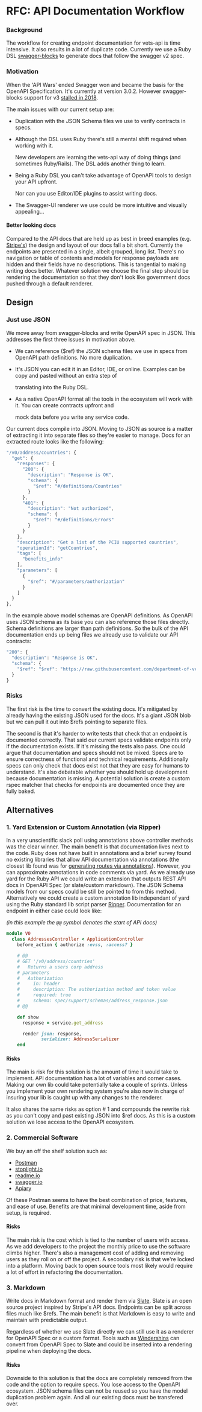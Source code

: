 # RFC: API Documentation Workflow

### Background

The workflow for creating endpoint documentation for vets-api is time intensive. It also results in a lot of duplicate code. Currently we use a Ruby DSL [swagger-blocks](https://github.com/fotinakis/swagger-blocks) to generate docs that follow the swagger v2 spec.

### Motivation

When the 'API Wars' ended Swagger won and became the basis for the OpenAPI Specification. It's currently at version 3.0.2. However swagger-blocks support for v3 [stalled in 2018](https://github.com/fotinakis/swagger-blocks/issues/110).

The main issues with our current setup are:

* Duplication with the JSON Schema files we use to verify contracts in specs. 
* Although the DSL uses Ruby there's still a mental shift required when working with it.

  New developers are learning the vets-api way of doing things \(and sometimes Ruby/Rails\). The DSL adds another thing to learn.

* Being a Ruby DSL you can't take advantage of OpenAPI tools to design your API upfront. 

  Nor can you use Editor/IDE plugins to assist writing docs.

* The Swagger-UI renderer we use could be more intuitive and visually appealing... 

#### Better looking docs

Compared to the API docs that are held up as best in breed examples \(e.g. [Stripe's](https://stripe.com/docs/api)\) the design and layout of our docs fall a bit short. Currently the endpoints are presented in a single, albeit grouped, long list. There's no navigation or table of contents and models for response payloads are hidden and their fields have no descriptions. This is tangential to making writing docs better. Whatever solution we choose the final step should be rendering the documentation so that they don't look like government docs pushed through a default renderer.

## Design

### Just use JSON

We move away from swagger-blocks and write OpenAPI spec in JSON. This addresses the first three issues in motivation above.

* We can reference \($ref\) the JSON schema files we use in specs from OpenAPI path definitions. No more duplication.
* It's JSON you can edit it in an Editor, IDE, or online. Examples can be copy and pasted without an extra step of 

  translating into the Ruby DSL.

* As a native OpenAPI format all the tools in the ecosystem will work with it. You can create contracts upfront and 

  mock data before you write any service code.

Our current docs compile into JSON. Moving to JSON as source is a matter of extracting it into separate files so they're easier to manage. Docs for an extracted route looks like the following:

```javascript
"/v0/address/countries": {
  "get": {
    "responses": {
      "200": {
        "description": "Response is OK",
        "schema": {
          "$ref": "#/definitions/Countries"
        }
      },
      "401": {
        "description": "Not authorized",
        "schema": {
          "$ref": "#/definitions/Errors"
        }
      }
    },
    "description": "Get a list of the PCIU supported countries",
    "operationId": "getCountries",
    "tags": [
      "benefits_info"
    ],
    "parameters": [
      {
        "$ref": "#/parameters/authorization"
      }
    ]
  }
},
```

In the example above model schemas are OpenAPI definitions. As OpenAPI uses JSON schema as its base you can also reference those files directly. Schema definitions are larger than path definitions. So the bulk of the API documentation ends up being files we already use to validate our API contracts:

```javascript
"200": {
  "description": "Response is OK",
  "schema": {
    "$ref": "$ref": "https://raw.githubusercontent.com/department-of-veterans-affairs/vets-api/master/spec/support/schemas/countries.json"
  }
}
```

### Risks

The first risk is the time to convert the existing docs. It's mitigated by already having the existing JSON used for the docs. It's a giant JSON blob but we can pull it out into $refs pointing to separate files.

The second is that it's harder to write tests that check that an endpoint is documented correctly. That said our current specs validate endpoints only if the documentation exists. If it's missing the tests also pass. One could argue that documentation and specs should not be mixed. Specs are to ensure correctness of functional and technical requirements. Additionally specs can only check that docs exist not that they are easy for humans to understand. It's also debatable whether you should hold up development because documentation is missing. A potential solution is create a custom rspec matcher that checks for endpoints are documented once they are fully baked.

## Alternatives

### 1. Yard Extension or Custom Annotation \(via Ripper\)

In a very unscientific slack poll using annotations above controller methods was the clear winner. The main benefit is that documentation lives next to the code. Ruby does not have built in annotations and a brief survey found no existing libraries that allow API documentation via annotations \(the closest lib found was for [generating routes via annotations](https://github.com/mmichael0413/annotate_controllers)\). However, you can approximate annotations in code comments via yard. As we already use yard for the Ruby API we could write an extension that outputs REST API docs in OpenAPI Spec \(or slate/custom markdown\). The JSON Schema models from our specs could be still be pointed to from this method. Alternatively we could create a custom annotation lib independant of yard using the Ruby standard lib script parser [Ripper](https://ruby-doc.org/stdlib-2.5.1/libdoc/ripper/rdoc/Ripper.html). Documentation for an endpoint in either case could look like:

_\(in this example the `@@` symbol denotes the start of API docs\)_

```ruby
module V0
  class AddressesController < ApplicationController
    before_action { authorize :evss, :access? }

    # @@
    # GET '/v0/address/countries'
    #   Returns a users corp address
    # parameters
    #   Authorization
    #     in: header
    #     description: The authorization method and token value
    #     required: true
    #     schema: spec/support/schemas/address_response.json
    # @@

    def show
      response = service.get_address

      render json: response,
             serializer: AddressSerializer
    end
```

#### Risks

The main is risk for this solution is the amount of time it would take to implement. API documentation has a lot of variables and corner cases. Making our own lib could take potentially take a couple of sprints. Unless you implement your own rendering system you're also now in charge of insuring your lib is caught up with any changes to the renderer.

It also shares the same risks as option \# 1 and compounds the rewrite risk as you can't copy and past existing JSON into $ref docs. As this is a custom solution we lose access to the OpenAPI ecosystem.

### 2. Commercial Software

We buy an off the shelf solution such as:

* [Postman](https://www.getpostman.com/)
* [stoplight.io](https://stoplight.io/)
* [readme.io](https://readme.io/)
* [swagger.io](https://swagger.io/)
* [Apiary](https://apiary.io/)

Of these Postman seems to have the best combination of price, features, and ease of use. Benefits are that minimal development time, aside from setup, is required.

#### Risks

The main risk is the cost which is tied to the number of users with access. As we add developers to the project the monthly price to use the software climbs higher. There's also a management cost of adding and removing users as they roll on or off the project. A secondary risk is that we're locked into a platform. Moving back to open source tools most likely would require a lot of effort in refactoring the documentation.

### 3. Markdown

Write docs in Markdown format and render them via [Slate](https://github.com/lord/slate). Slate is an open source project inspired by Stripe's API docs. Endpoints can be split across files much like $refs. The main benefit is that Markdown is easy to write and maintain with predictable output.

Regardless of whether we use Slate directly we can still use it as a renderer for OpenAPI Spec or a custom format. Tools such as [Windershins](https://github.com/Mermade/widdershins) can convert from OpenAPI Spec to Slate and could be inserted into a rendering pipeline when deploying the docs.

#### Risks

Downside to this solution is that the docs are completely removed from the code and the option to require specs. You lose access to the OpenAPI ecosystem. JSON schema files can not be reused so you have the model duplication problem again. And all our existing docs must be transfered over.

